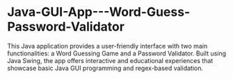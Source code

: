 # Java-GUI-App---Word-Guess-Password-Validator
 This Java application provides a user-friendly interface with two main functionalities: a Word Guessing Game and a Password Validator. Built using Java Swing, the app offers interactive and educational experiences that showcase basic Java GUI programming and regex-based validation.
